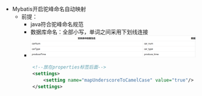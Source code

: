 - Mybatis开启驼峰命名自动映射
  - 前提：
    - java符合驼峰命名规范
    - 数据库命名：全部小写，单词之间采用下划线连接
    - ![img.png](img.png)
    ```xml
        <!--放在properties标签后面-->
        <settings>
            <setting name="mapUnderscoreToCamelCase" value="true"/>
        </settings>
    ```
